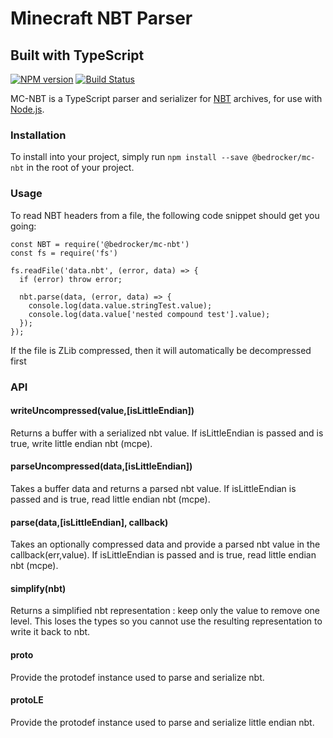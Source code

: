 # Minecraft NBT Parser
## Built with TypeScript
[![NPM version](https://img.shields.io/npm/v/@bedrocker/mc-nbt)](http://npmjs.com/package/@bedrocker/mc-nbt)
[![Build Status](https://img.shields.io/circleci/project/BedRocker/mc-nbt/master)](https://circleci.com/gh/BedRocker/mc-nbt)

MC-NBT is a TypeScript parser and serializer for [NBT](http://wiki.vg/NBT) archives, for use with [Node.js](http://nodejs.org/).

### Installation
To install into your project, simply run `npm install --save @bedrocker/mc-nbt` in the root of your project.

### Usage
To read NBT headers from a file, the following code snippet should get you going:

```
const NBT = require('@bedrocker/mc-nbt')
const fs = require('fs')

fs.readFile('data.nbt', (error, data) => {
  if (error) throw error;

  nbt.parse(data, (error, data) => {
    console.log(data.value.stringTest.value);
    console.log(data.value['nested compound test'].value);
  });
});
```
If the file is ZLib compressed, then it will automatically be decompressed first

### API

#### writeUncompressed(value,[isLittleEndian])
Returns a buffer with a serialized nbt value. If isLittleEndian is passed and is true, write little endian nbt (mcpe).

#### parseUncompressed(data,[isLittleEndian])
Takes a buffer data and returns a parsed nbt value. If isLittleEndian is passed and is true, read little endian nbt (mcpe).

#### parse(data,[isLittleEndian], callback)
Takes an optionally compressed data and provide a parsed nbt value in the callback(err,value). If isLittleEndian is passed and is true, read little endian nbt (mcpe).

#### simplify(nbt)
Returns a simplified nbt representation : keep only the value to remove one level. This loses the types so you cannot use the resulting representation to write it back to nbt.

#### proto
Provide the protodef instance used to parse and serialize nbt.

#### protoLE
Provide the protodef instance used to parse and serialize little endian nbt.
